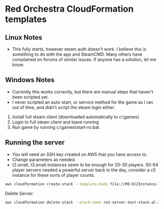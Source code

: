 # Red Orchestra CloudFormation templates

## Linux Notes

- This fully starts, however steam auth doesn't work. I believe this is something to do with the app and SteamCMD. Many others have complained on forums of similar issues. If anyone has a solution, let me know.

## Windows Notes

- Currently this works correctly, but there are manual steps that haven't been scripted yet.
- I never scripted an auto-start, or service method for the game as I ran out of time, and didn't script the steam login either.

1. Install full steam client (downloaded automatically to c:\games)
2. Login to full steam client and leave running
3. Run game by running c:\games\start-ro.bat.

## Running the server

- You will need an SSH key created on AWS that you have access to.
- Change parameters as needed.
- t2.small, t3.small instances seem to be enough for 20-30 players. 50-64 player servers needed a powerful server back in the day, consider a c5 instance for these sorts of player counts.

```bash
aws cloudformation create-stack --template-body file://RO-EC2Instance-linux.yml --stack-name ro1-server-test-stack-al-1 --parameters ParameterKey=KeyName,ParameterValue=ro1-server-key ParameterKey=InstanceType,ParameterValue=t2.small ParameterKey=SteamUsername,ParameterValue=YOURSTEAMNAME ParameterKey=SteamPassword,ParameterValue=YOURSTEAMPASSWORD ParameterKey=ServerName,ParameterValue=YOURSERVERNAME ParameterKey=AdminPassword,ParameterValue=YOURADMINPASSWORD ParameterKey=MaxPlayers,ParameterValue=20
```

Delete Server:

```bash
aws cloudformation delete-stack --stack-name ro1-server-test-stack-al-1
```